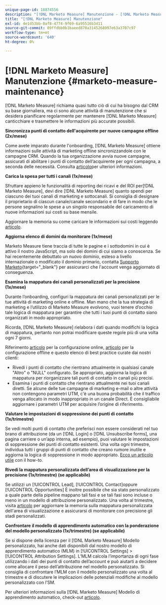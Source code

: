 ```yaml
---
unique-page-id: 18874556
description: "[!DNL Marketo Measure] Manutenzione - [!DNL Marketo Measure] - Documentazione del prodotto"
title: "[!DNL Marketo Measure] Manutenzione"
exl-id: 4e1d53bb-0af8-4774-9f69-6a95516b3d11
source-git-commit: 09ffdbb0b1baeed870a3145268997e63a3707c97
workflow-type: tm+mt
source-wordcount: '640'
ht-degree: 0%

---
```


# [!DNL Marketo Measure] Manutenzione {#marketo-measure-maintenance}

[!DNL Marketo Measure] richiama quasi tutto ciò di cui ha bisogno dal CRM su base giornaliera, ma ci sono alcune attività di manutenzione che si desidera pianificare regolarmente per mantenere [!DNL Marketo Measure] canticchiare e trasmettere le informazioni più accurate possibili.

**Sincronizza punti di contatto dell&#39;acquirente per nuove campagne offline (2x/mese)**

Come avete imparato durante l&#39;onboarding, [!DNL Marketo Measure] ottiene informazioni sulle attività di marketing offline sincronizzandole con le campagne CRM. Quando la tua organizzazione avvia nuove campagne, assicurati di abilitare i punti di contatto dell’acquirente per ogni campagna, a seconda delle necessità. Consulta [articolo](/help/channel-tracking-and-setup/offline-channels/syncing-offline-campaigns.md)per ulteriori informazioni.

**Carica la spesa per tutti i canali (1x/mese)**

Sfruttare appieno le funzionalità di reporting dei ricavi e del ROI per[!DNL Marketo Measure], devi dire [!DNL Marketo Measure] quanto spendi per ciascuno dei tuoi canali di marketing e sottocanali. Si consiglia di designare il proprietario di ciascun canale/canale secondario e di fare in modo che le persone segnalino le spese a un singolo responsabile del caricamento di nuove informazioni sui costi su base mensile.

Aggiornare la memoria su come caricare le informazioni sui costi leggendo [articolo](/help/marketing-spend/spend-management/marketing-channel-costs.md).

**Aggiorna elenco di domini da monitorare (1x/mese)**

Marketo Measure tiene traccia di tutte le pagine e i sottodomini in cui è attivo il nostro JavaScript, ma solo dei domini di cui siamo a conoscenza. Se hai recentemente debuttato un nuovo dominio, esteso a livello internazionale o modificato il dominio primario, contatta [Supporto Marketo](https://nation.marketo.com/t5/support/ct-p/Support){target=&quot;_blank&quot;} per assicurarci che l&#39;account venga aggiornato di conseguenza.

**Esamina la mappatura dei canali personalizzati per la precisione (1x/mese)**

Durante l’onboarding, configuri la mappatura dei canali personalizzati per le tue attività di marketing online e offline. Man mano che la tua strategia di marketing e l’utilizzo di Marketo Measure evolvono, vuoi tenere d’occhio tale logica di mappatura per garantire che tutti i tuoi punti di contatto siano organizzati in modo appropriato.

Ricorda, [!DNL Marketo Measure] rielabora i dati quando modifichi la logica di mappatura, pertanto non potrai modificare queste regole più di una volta ogni 7 giorni.

Riferimento [articolo](/help/channel-tracking-and-setup/online-channels/online-custom-channel-setup.md) per la configurazione online, [articolo](/help/channel-tracking-and-setup/offline-channels/offline-custom-channel-setup.md) per la configurazione offline e questo elenco di best practice curate dai nostri clienti:

* Rivedi i punti di contatto che rientrano attualmente in qualsiasi canale &quot;Altro&quot; o &quot;NULL&quot; configurato. Se appropriato, aggiorna la logica di mappatura per riorganizzare tali punti di contatto in canali più precisi.
* Esamina i punti di contatto che rientrano attualmente nei tuoi canali diretti. Se alcune delle tue campagne di marketing e-mail o altre attività non contengono parametri UTM, c&#39;è una buona probabilità che il traffico venga allocato in modo inappropriato in un canale Direct. È consigliabile aggiornare i parametri UTM per acquisire l’origine di riferimento.

**Valutare le impostazioni di soppressione dei punti di contatto (1x/trimestre)**

Se vedi molti punti di contatto che preferisci non essere considerati nel tuo brano di attribuzione (da un [!DNL Login] o [!DNL Unsubscribe forms], una pagina carriere o un’app interna, ad esempio), puoi valutare le impostazioni di soppressione dei punti di contatto esistenti. Una volta ogni trimestre, individua tutti i gruppi di punti di contatto che creano rumore inutile e aggiorna la logica di soppressione in modo appropriato. [Ecco un articolo utile](/help/advanced-marketo-measure-features/touchpoint-settings/touchpoint-removal-and-touchpoint-suppression.md)  con il how-to.

**Rivedi la mappatura personalizzata dell’area di visualizzazione per la precisione (1x/trimestre) (se applicabile)**

Se utilizzi un [!UICONTROL Lead], [!UICONTROL Contact]oppure [!UICONTROL Opportunities] È inoltre possibile che sia stato personalizzato a quale parte della pipeline mappano tali fasi e se tali fasi sono incluse o meno in un modello di attribuzione personalizzato. Una volta al trimestre, visita [articolo](/help/advanced-marketo-measure-features/custom-attribution-models/custom-attribution-model-and-setup.md) per aggiornare la memoria sulla mappatura personalizzata dell&#39;area di visualizzazione e assicurarsi di monitorare con precisione gli stadi personalizzati.

**Confrontare il modello di apprendimento automatico con la ponderazione del modello personalizzato (1x/trimestre) (se applicabile)**

Se si dispone della licenza per il [!DNL Marketo Measure] Modello personalizzato, hai anche dati disponibili dal nostro modello di apprendimento automatico (MLM) in [!UICONTROL Settings] > [!UICONTROL Attribution Settings]. L’MLM calcola l’importanza di ogni fase utilizzando i dati dei punti di contatto dell’account e può aiutarti a decidere come allocare il peso dell’attribuzione nel modello personalizzato. Si consiglia di confrontare l’MLM con il modello personalizzato una volta al trimestre e di discutere le implicazioni delle potenziali modifiche al modello personalizzato con l’SM.

Per ulteriori informazioni sulla [!DNL Marketo Measure] Modello di apprendimento automatico, check-out [articolo](/help/advanced-marketo-measure-features/custom-attribution-models/machine-learning-model-faq.md).
